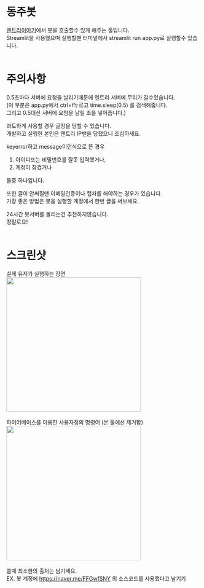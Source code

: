 # 동주봇
[엔트리이야기](<https://playentry.org/community/entrystory/>)에서 봇을 호출할수 있게 해주는 툴입니다.<br>
Streamlit을 사용했으며 실행할땐 터미널에서 streamlit run app.py로 실행할수 있습니다.
<br><br>
# 주의사항
0.5초마다 서버에 요청을 날리기때문에 엔트리 서버에 무리가 갈수있습니다.<br>
(이 부분은 app.py에서 ctrl+f누르고 time.sleep(0.5) 를 검색해줍니다.<br>
그리고 0.5대신 서버에 요청을 날릴 초를 넣어줍니다.)<br>

과도하게 사용할 경우 글정을 당할 수 있습니다.<br>
개발하고 실행한 본인은 엔트리 IP밴을 당했으니 조심하세요.<br>

keyerror하고 message이런식으로 뜬 경우<br>
1. 아이디또는 비밀번호를 잘못 입력했거나,
2. 계정이 잠겼거나<br>

둘중 하나입니다.<br>

또한 글이 안써질땐 이메일인증이나 캡차를 해야하는 경우가 있습니다.<br>
가장 좋은 방법은 봇을 실행할 계정에서 한번 글을 써보세요.<br>

24시간 봇서버를 돌리는건 추천하지않습니다.<br>
정말로요!
<br>
<br>
# 스크린샷
실제 유저가 실행하는 장면<br>
<img src="https://github.com/user-attachments/assets/cdd3e6bb-fe91-4d38-bb7f-5bdaac98150d"  width="350px" height="auto"/>
<br><br>
파이어베이스를 이용한 사용자정의 명령어 (본 툴에선 제거함)<br>
<img src="https://github.com/user-attachments/assets/b7930491-e25a-465c-906f-23e6f3056335"  width="350px" height="auto"/>
<br>
<br>
쓸때 최소한의 출처는 남기세요.<br>
EX. 봇 계정에 https://naver.me/FFGwfSNY 의 소스코드를 사용했다고 남기기

